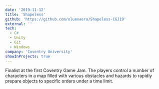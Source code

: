 ```yaml
---
date: '2019-11-12'
title: 'Shapeless'
github: 'https://github.com/oluevaera/Shapeless-CGJ19'
external: ''
tech:
  - C#
  - Unity
  - Git
  - Windows
company: 'Coventry University'
showInProjects: true
---
```


Finalist at the first Coventry Game Jam. The players control a number of characters in a map filled with various obstacles and hazards to rapidly prepare objects to specific orders under a time limit.
